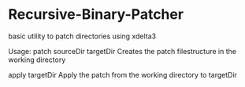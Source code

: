 # Recursive-Binary-Patcher
basic utility to patch directories using xdelta3

Usage:
patch sourceDir targetDir
Creates the patch filestructure in the working directory

apply targetDir
Apply the patch from the working directory to targetDir
